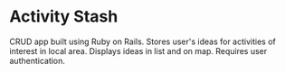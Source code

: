 Activity Stash
==============
CRUD app built using Ruby on Rails. Stores user's ideas for activities of interest in local area. Displays ideas in list and on map. Requires user authentication.